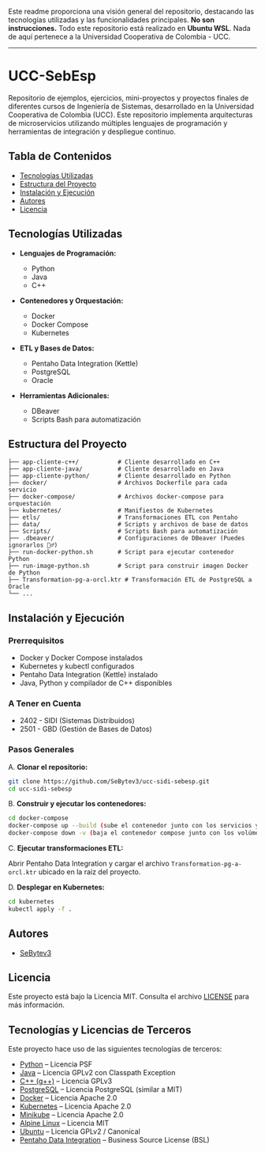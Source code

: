 Este readme proporciona una visión general del repositorio, destacando las tecnologías utilizadas y las funcionalidades principales. **No son instrucciones.** Todo este repositorio está realizado en **Ubuntu WSL**. Nada de aquí pertenece a la Universidad Cooperativa de Colombia - UCC.

---

# UCC-SebEsp

Repositorio de ejemplos, ejercicios, mini-proyectos y proyectos finales de diferentes cursos de Ingeniería de Sistemas, desarrollado en la Universidad Cooperativa de Colombia (UCC). Este repositorio implementa arquitecturas de microservicios utilizando múltiples lenguajes de programación y herramientas de integración y despliegue continuo.

## Tabla de Contenidos

* [Tecnologías Utilizadas](#tecnologías-utilizadas)
* [Estructura del Proyecto](#estructura-del-proyecto)
* [Instalación y Ejecución](#instalación-y-ejecución)
* [Autores](#autores)
* [Licencia](#licencia)

## Tecnologías Utilizadas

* **Lenguajes de Programación:**

  * Python
  * Java
  * C++

* **Contenedores y Orquestación:**

  * Docker
  * Docker Compose
  * Kubernetes

* **ETL y Bases de Datos:**

  * Pentaho Data Integration (Kettle)
  * PostgreSQL
  * Oracle

* **Herramientas Adicionales:**

  * DBeaver
  * Scripts Bash para automatización

## Estructura del Proyecto

```
├── app-cliente-c++/           # Cliente desarrollado en C++
├── app-cliente-java/          # Cliente desarrollado en Java
├── app-cliente-python/        # Cliente desarrollado en Python
├── docker/                    # Archivos Dockerfile para cada servicio
├── docker-compose/            # Archivos docker-compose para orquestación
├── kubernetes/                # Manifiestos de Kubernetes
├── etls/                      # Transformaciones ETL con Pentaho
├── data/                      # Scripts y archivos de base de datos
├── Scripts/                   # Scripts Bash para automatización
├── .dbeaver/                  # Configuraciones de DBeaver (Puedes ignorarlos 🤷‍♂️)
├── run-docker-python.sh       # Script para ejecutar contenedor Python
├── run-image-python.sh        # Script para construir imagen Docker de Python
├── Transformation-pg-a-orcl.ktr # Transformación ETL de PostgreSQL a Oracle
└── ...
```

## Instalación y Ejecución

### Prerrequisitos

* Docker y Docker Compose instalados
* Kubernetes y kubectl configurados
* Pentaho Data Integration (Kettle) instalado
* Java, Python y compilador de C++ disponibles

### A Tener en Cuenta
* 2402 - SIDI (Sistemas Distribuidos)
* 2501 - GBD (Gestión de Bases de Datos)

### Pasos Generales

A. **Clonar el repositorio:**

   ```bash
   git clone https://github.com/SeBytev3/ucc-sidi-sebesp.git
   cd ucc-sidi-sebesp
   ```

B. **Construir y ejecutar los contenedores:**

   ```bash
   cd docker-compose
   docker-compose up --build (sube el contenedor junto con los servicios y parametros)
   docker-compose down -v (baja el contenedor compose junto con los volúmenes)
   ```

C. **Ejecutar transformaciones ETL:**

   Abrir Pentaho Data Integration y cargar el archivo `Transformation-pg-a-orcl.ktr` ubicado en la raíz del proyecto.

D. **Desplegar en Kubernetes:**

   ```bash
   cd kubernetes
   kubectl apply -f .
   ```

## Autores

* [SeBytev3](https://github.com/SeBytev3)

## Licencia

Este proyecto está bajo la Licencia MIT. Consulta el archivo [LICENSE](LICENSE) para más información.

## Tecnologías y Licencias de Terceros

Este proyecto hace uso de las siguientes tecnologías de terceros:

- [Python](https://www.python.org/) – Licencia PSF
- [Java](https://www.oracle.com/java/) – Licencia GPLv2 con Classpath Exception
- [C++ (g++)](https://gcc.gnu.org/) – Licencia GPLv3
- [PostgreSQL](https://www.postgresql.org/) – Licencia PostgreSQL (similar a MIT)
- [Docker](https://www.docker.com/) – Licencia Apache 2.0
- [Kubernetes](https://kubernetes.io/) – Licencia Apache 2.0
- [Minikube](https://minikube.sigs.k8s.io/) – Licencia Apache 2.0
- [Alpine Linux](https://alpinelinux.org/) – Licencia MIT
- [Ubuntu](https://ubuntu.com/) – Licencia GPLv2 / Canonical
- [Pentaho Data Integration](https://pentaho.com/pentaho-developer-edition/) – Business Source License (BSL)

